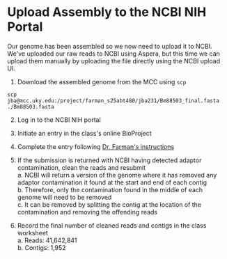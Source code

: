 # Upload Assembly to the NCBI NIH Portal

Our genome has been assembled so we now need to upload it to NCBI. We've uploaded our raw reads to NCBI using Aspera, but this time we can upload them manually by uploading the file directly using the NCBI upload UI.

1. Download the assembled genome from the MCC using `scp`

```
scp jba@mcc.uky.edu:/project/farman_s25abt480/jba231/Bm88503_final.fasta ./Bm88503.fasta
```

2. Log in to the NCBI NIH portal

3. Initiate an entry in the class's online BioProject

4. Complete the entry following [Dr. Farman's instructions](data/FarmanNCBI.png)

5. If the submission is returned with NCBI having detected adaptor contamination, clean the reads and resubmit  
    a. NCBI will return a version of the genome where it has removed any adaptor contamination it found at the start and end of each contig  
    b. Therefore, only the contamination found in the middle of each genome will need to be removed  
    c. It can be removed by splitting the contig at the location of the contamination and removing the offending reads

6. Record the final number of cleaned reads and contigs in the class worksheet  
    a. Reads: 41,642,841  
    b. Contigs: 1,952
